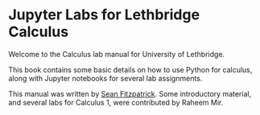 # Jupyter Labs for Lethbridge Calculus

Welcome to the Calculus lab manual for University of Lethbridge.

This book contains some basic details on how to use Python for calculus, 
along with Jupyter notebooks for several lab assignments.

This manual was written by [Sean Fitzpatrick](https://www.cs.uleth.ca/~fitzpat).
Some introductory material, and several labs for Calculus 1, were contributed by Raheem Mir.

```{tableofcontents}
```
